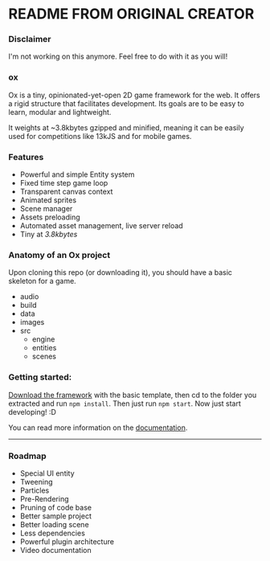 # README FROM ORIGINAL CREATOR

### Disclaimer

I'm not working on this anymore. Feel free to do with it as you will!

### ox
Ox is a tiny, opinionated-yet-open 2D game framework for the web. It offers a rigid structure that facilitates development. Its goals are to be easy to learn, modular and lightweight.

It weights at ~3.8kbytes gzipped and minified, meaning it can be easily used for competitions like 13kJS and for mobile games. 

### Features

- Powerful and simple Entity system
- Fixed time step game loop
- Transparent canvas context
- Animated sprites
- Scene manager
- Assets preloading
- Automated asset management, live server reload
- Tiny at *3.8kbytes*

### Anatomy of an Ox project

Upon cloning this repo (or downloading it), you should have a basic skeleton for a game.

- audio
- build
- data
- images
- src
  - engine
  - entities
  - scenes

### Getting started:

[Download the framework](https://github.com/ThaisRobba/ox/archive/v0.2.1.zip) with the basic template, then cd to the folder you extracted and run `npm install`. Then just run `npm start`. Now just start developing! :D

You can read more information on the [documentation](http://thaisrobba.github.io/ox/docs).


----

### Roadmap

- Special UI entity
- Tweening
- Particles
- Pre-Rendering
- Pruning of code base
- Better sample project
- Better loading scene
- Less dependencies
- Powerful plugin architecture
- Video documentation
